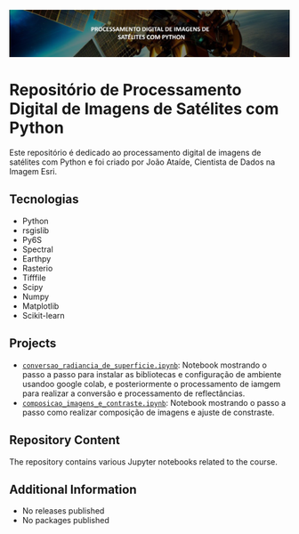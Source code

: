 ![Project Image](banner.png)
# Repositório de Processamento Digital de Imagens de Satélites com Python

Este repositório é dedicado ao processamento digital de imagens de satélites com Python e foi criado por João Ataíde, Cientista de Dados na Imagem Esri.

## Tecnologias
- Python
- rsgislib
- Py6S
- Spectral
- Earthpy
- Rasterio
- Tifffile
- Scipy
- Numpy
- Matplotlib
- Scikit-learn

## Projects
- [`conversao_radiancia_de_superficie.ipynb`](https://github.com/jvataidee/pdi_python/blob/master/conversao_radiancia_de_superficie.ipynb): Notebook mostrando o passo a passo para instalar as bibliotecas e configuração de ambiente usandoo google colab, e posteriormente o processamento de iamgem para realizar a conversão e processamento de reflectâncias.
- [`composicao_imagens_e_contraste.ipynb`](https://github.com/jvataidee/pdi_python/blob/main/composicao_imagens_e_contraste.ipynb): Notebook mostrando o passo a passo como realizar composição de imagens e ajuste de constraste.

## Repository Content
The repository contains various Jupyter notebooks related to the course.

## Additional Information
- No releases published
- No packages published

